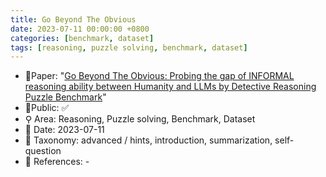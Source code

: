 ```yaml
---
title: Go Beyond The Obvious
date: 2023-07-11 00:00:00 +0800
categories: [benchmark, dataset]
tags: [reasoning, puzzle solving, benchmark, dataset]
---
```


- 📙Paper: "[Go Beyond The Obvious: Probing the gap of INFORMAL reasoning ability between Humanity and LLMs by Detective Reasoning Puzzle Benchmark](https://arxiv.org/abs/2307.05113)"
- 🔑Public: ✅
- ⚲ Area: Reasoning, Puzzle solving, Benchmark, Dataset
- 📅 Date: 2023-07-11
- 🔎 Taxonomy: advanced / hints, introduction, summarization, self-question
- 📝 References: -
